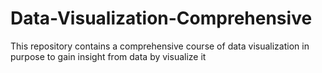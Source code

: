 # Data-Visualization-Comprehensive
This repository contains a comprehensive course of data visualization in purpose to gain insight from data by visualize it
